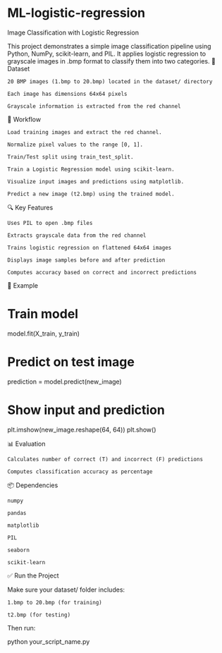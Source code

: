 # ML-logistic-regression
Image Classification with Logistic Regression

This project demonstrates a simple image classification pipeline using Python, NumPy, scikit-learn, and PIL. It applies logistic regression to grayscale images in .bmp format to classify them into two categories.
📁 Dataset

    20 BMP images (1.bmp to 20.bmp) located in the dataset/ directory

    Each image has dimensions 64x64 pixels

    Grayscale information is extracted from the red channel

🧪 Workflow

    Load training images and extract the red channel.

    Normalize pixel values to the range [0, 1].

    Train/Test split using train_test_split.

    Train a Logistic Regression model using scikit-learn.

    Visualize input images and predictions using matplotlib.

    Predict a new image (t2.bmp) using the trained model.

🔍 Key Features

    Uses PIL to open .bmp files

    Extracts grayscale data from the red channel

    Trains logistic regression on flattened 64x64 images

    Displays image samples before and after prediction

    Computes accuracy based on correct and incorrect predictions

🧠 Example

# Train model
model.fit(X_train, y_train)

# Predict on test image
prediction = model.predict(new_image)

# Show input and prediction
plt.imshow(new_image.reshape(64, 64))
plt.show()

📊 Evaluation

    Calculates number of correct (T) and incorrect (F) predictions

    Computes classification accuracy as percentage

📦 Dependencies

    numpy

    pandas

    matplotlib

    PIL

    seaborn

    scikit-learn

✅ Run the Project

Make sure your dataset/ folder includes:

    1.bmp to 20.bmp (for training)

    t2.bmp (for testing)

Then run:

python your_script_name.py

